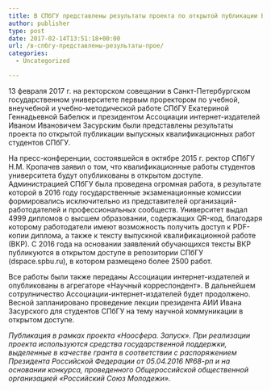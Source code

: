 ```yaml
---
title: В СПбГУ представлены результаты проекта по открытой публикации ВКР
author: publisher
type: post
date: 2017-02-14T13:51:18+00:00
url: /в-спбгу-представлены-результаты-прое/
categories:
  - Uncategorized

---
```

13 февраля 2017 г. на ректорском совещании в Санкт-Петербургском государственном университете первым проректором по учебной, внеучебной и учебно-методической работе СПбГУ Екатериной Геннадьевной Бабелюк и президентом Ассоциации интернет-издателей Иваном Ивановичем Засурским были представлены результаты проекта по открытой публикации выпускных квалификационных работ студентов СПбГУ.

На пресс-конференции, состоявшейся в октябре 2015 г. ректор СПбГУ Н.М. Кропачев заявил о том, что квалификационные работы студентов университета будут опубликованы в открытом доступе. Администрацией СПбГУ была проведена огромная работа, в результате которой в 2016 году государственные экзаменационные комиссии формировались исключительно из представителей организаций-работодателей и профессиональных сообществ. Университет выдал 4999 дипломов о высшем образовании, содержащих QR-код, благодаря которому работодатели имеют возможность получить доступ к PDF-копии диплома, а также к тексту выпускной квалификационной работе (ВКР). С 2016 года на основании заявлений обучающихся тексты ВКР публикуются в открытом доступе в репозитории СПбГУ (dspace.spbu.ru), в котором размещено более 2500 работ.

Все работы были также переданы Ассоциации интернет-издателей и опубликованы в агрегаторе «Научный корреспондент». В дальнейшем сотрулничество Ассоциации-интернет-издателей будет продолжено. Весной запланировано проведение лекции президента АИИ Ивана Засурского для студентов СПбГУ на тему научной коммуникации в открытом доступе.

_Публикация в рамках проекта «Ноосфера. Запуск». При реализации проекта используются средства государственной поддержки, выделенные в качестве гранта в соответствии c распоряжением Президента Российской Федерации от 05.04.2016 №68-рп и на основании конкурса, проведенного Общероссийской общественной организацией «Российский Союз Молодежи»._
